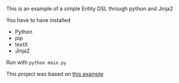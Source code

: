 This is an example of a simple Entity DSL through python and Jinja2

You have to have installed
- Python
- pip
- textX
- Jinja2

Run with `python main.py`

This project was based on [this example](https://github.com/apdaza/textX_entity2)
